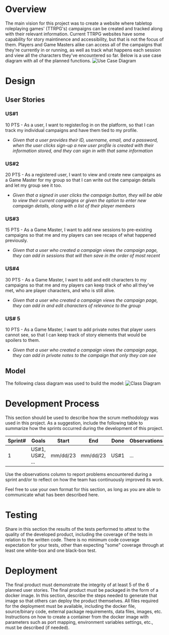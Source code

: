 # Overview

The main vision for this project was to create a website where tabletop roleplaying games' (TTRPG's) campaigns can be created and tracked along with their relevant information. Current TTRPG websites have some capability for story maintinence and accessibility, but that is not the focus of them. Players and Game Masters alike can access all of the campaigns that they're currently in or running, as well as track what happens each session and view all the characters they've encountered so far. Below is a use case diagram with all of the planned functions. 
![Use Case Diagram](https://cdn.discordapp.com/attachments/1154504238156746863/1181769384843284662/Use_case_diagram_2.png?ex=65824381&is=656fce81&hm=e25d1525a007b5f3985ac4598ce4006d42e78b0203bd0f49a5e1d236d962212d&)

# Design

## User Stories

### US#1
10 PTS - As a user, I want to register/log in on the platform, so that I can track my individual campaigns and have them tied to my profile. 
* *Given that a user provides their ID, username, email, and a password, when the user clicks sign-up a new user profile is created with their information stored, and they can sign in with that same information*
### US#2 
20 PTS - As a registered user, I want to view and create new campaigns as a Game Master for my group so that I can write out the campaign details and let my group see it too. 
* *Given that a signed in user clicks the campaign button, they will be able to view their current campaigns or given the option to enter new campaign details, along with a list of their player members*
### US#3
15 PTS - As a Game Master, I want to add new sessions to pre-existing campaigns so that me and my players can see recaps of what happened previously. 
* *Given that a user who created a campaign views the campaign page, they can add in sessions that will then save in the order of most recent*
### US#4
30 PTS - As a Game Master, I want to add and edit characters to my campaigns so that me and my players can keep track of who all they've met, who are player characters, and who is still alive. 
* *Given that a user who created a campaign views the campaign page, they can add in and edit characters of relevance to the group*
### US# 5
10 PTS - As a Game Master, I want to add private notes that player users cannot see, so that I can keep track of story elements that would be spoilers to them. 
* *Given that a user who created a campaign views the campaign page, they can add in private notes to the campaign that only they can see*
## Model 

The following class diagram was used to build the model:  ![Class Diagram](https://cdn.discordapp.com/attachments/1154504238156746863/1181769384243515454/CS1_Final_class_UML_9.png?ex=65824381&is=656fce81&hm=01a6c5f250edce599a7366d8dfc5b2dd9769075cc7fac0cce5b70e85c7edc3fa&)

# Development Process 

This section should be used to describe how the scrum methodology was used in this project. As a suggestion, include the following table to summarize how the sprints occurred during the development of this project.

|Sprint#|Goals|Start|End|Done|Observations|
|---|---|---|---|---|---|
|1|US#1, US#2, ...|mm/dd/23|mm/dd/23|US#1|...|

Use the observations column to report problems encountered during a sprint and/or to reflect on how the team has continuously improved its work.

Feel free to use your own format for this section, as long as you are able to communicate what has been described here.

# Testing 

Share in this section the results of the tests performed to attest to the quality of the developed product, including the coverage of the tests in relation to the written code. There is no minimum code coverage expectation for your tests, other than expecting "some" coverage through at least one white-box and one black-box test.

# Deployment 

The final product must demonstrate the integrity of at least 5 of the 6 planned user stories. The final product must be packaged in the form of a docker image. In this section, describe the steps needed to generate that image so that others can deploy the product themselves. All files required for the deployment must be available, including the docker file, source/binary code, external package requirements, data files, images, etc. Instructions on how to create a container from the docker image with parameters such as port mapping, environment variables settings, etc., must be described (if needed). 
